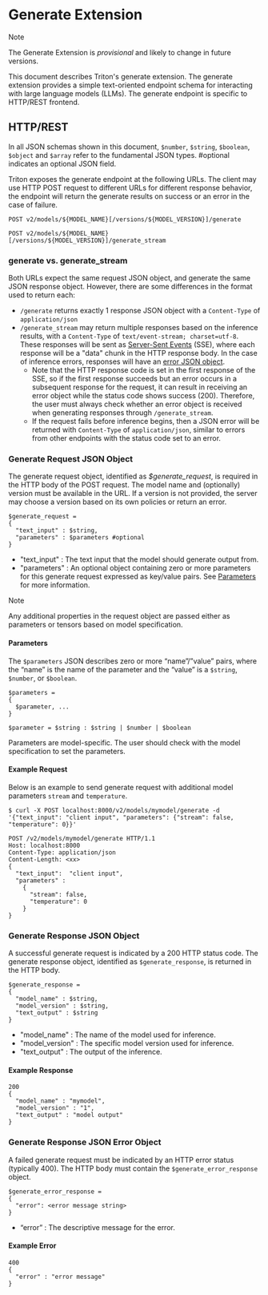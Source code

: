 <!--
# Copyright (c) 2023, NVIDIA CORPORATION & AFFILIATES. All rights reserved.
#
# Redistribution and use in source and binary forms, with or without
# modification, are permitted provided that the following conditions
# are met:
#  * Redistributions of source code must retain the above copyright
#    notice, this list of conditions and the following disclaimer.
#  * Redistributions in binary form must reproduce the above copyright
#    notice, this list of conditions and the following disclaimer in the
#    documentation and/or other materials provided with the distribution.
#  * Neither the name of NVIDIA CORPORATION nor the names of its
#    contributors may be used to endorse or promote products derived
#    from this software without specific prior written permission.
#
# THIS SOFTWARE IS PROVIDED BY THE COPYRIGHT HOLDERS ``AS IS'' AND ANY
# EXPRESS OR IMPLIED WARRANTIES, INCLUDING, BUT NOT LIMITED TO, THE
# IMPLIED WARRANTIES OF MERCHANTABILITY AND FITNESS FOR A PARTICULAR
# PURPOSE ARE DISCLAIMED.  IN NO EVENT SHALL THE COPYRIGHT OWNER OR
# CONTRIBUTORS BE LIABLE FOR ANY DIRECT, INDIRECT, INCIDENTAL, SPECIAL,
# EXEMPLARY, OR CONSEQUENTIAL DAMAGES (INCLUDING, BUT NOT LIMITED TO,
# PROCUREMENT OF SUBSTITUTE GOODS OR SERVICES; LOSS OF USE, DATA, OR
# PROFITS; OR BUSINESS INTERRUPTION) HOWEVER CAUSED AND ON ANY THEORY
# OF LIABILITY, WHETHER IN CONTRACT, STRICT LIABILITY, OR TORT
# (INCLUDING NEGLIGENCE OR OTHERWISE) ARISING IN ANY WAY OUT OF THE USE
# OF THIS SOFTWARE, EVEN IF ADVISED OF THE POSSIBILITY OF SUCH DAMAGE.
-->

# Generate Extension

> [!NOTE]
> The Generate Extension is *provisional* and likely to change in future versions.

This document describes Triton's generate extension. The generate
extension provides a simple text-oriented endpoint schema for interacting with
large language models (LLMs). The generate endpoint is specific to HTTP/REST
frontend.

## HTTP/REST

In all JSON schemas shown in this document, `$number`, `$string`, `$boolean`,
`$object` and `$array` refer to the fundamental JSON types. #optional
indicates an optional JSON field.

Triton exposes the generate endpoint at the following URLs. The client may use
HTTP POST request to different URLs for different response behavior, the
endpoint will return the generate results on success or an error in the case of
failure.

```
POST v2/models/${MODEL_NAME}[/versions/${MODEL_VERSION}]/generate

POST v2/models/${MODEL_NAME}[/versions/${MODEL_VERSION}]/generate_stream
```

### generate vs. generate_stream

Both URLs expect the same request JSON object, and generate the same JSON
response object. However, there are some differences in the format used to
return each:
* `/generate` returns exactly 1 response JSON object with a
`Content-Type` of `application/json`
* `/generate_stream` may return multiple responses based on the inference
results, with a `Content-Type` of `text/event-stream; charset=utf-8`.
These responses will be sent as
[Server-Sent Events](https://html.spec.whatwg.org/multipage/server-sent-events.html#server-sent-events)
(SSE), where each response will be a "data" chunk in the HTTP
response body. In the case of inference errors, responses will have
an [error JSON object](#generate-response-json-error-object).
    * Note that the HTTP response code is set in the first response of the SSE,
    so if the first response succeeds but an error occurs in a subsequent
    response for the request, it can result in receiving an error object
    while the status code shows success (200). Therefore, the user must
    always check whether an error object is received when generating
    responses through `/generate_stream`.
    * If the request fails before inference begins, then a JSON error will
    be returned with `Content-Type` of `application/json`, similar to errors
    from other endpoints with the status code set to an error.

### Generate Request JSON Object

The generate request object, identified as *$generate_request*, is
required in the HTTP body of the POST request. The model name and
(optionally) version must be available in the URL. If a version is not
provided, the server may choose a version based on its own policies or
return an error.

    $generate_request =
    {
      "text_input" : $string,
      "parameters" : $parameters #optional
    }

* "text_input" : The text input that the model should generate output from.
* "parameters" : An optional object containing zero or more parameters for this
  generate request expressed as key/value pairs. See
  [Parameters](#parameters) for more information.

> [!NOTE]
> Any additional properties in the request object are passed either as
> parameters or tensors based on model specification.

#### Parameters

The `$parameters` JSON describes zero or more “name”/”value” pairs,
where the “name” is the name of the parameter and the “value” is a
`$string`, `$number`, or `$boolean`.

    $parameters =
    {
      $parameter, ...
    }

    $parameter = $string : $string | $number | $boolean

Parameters are model-specific. The user should check with the model
specification to set the parameters.

#### Example Request

Below is an example to send generate request with additional model parameters `stream` and `temperature`.

```
$ curl -X POST localhost:8000/v2/models/mymodel/generate -d '{"text_input": "client input", "parameters": {"stream": false, "temperature": 0}}'

POST /v2/models/mymodel/generate HTTP/1.1
Host: localhost:8000
Content-Type: application/json
Content-Length: <xx>
{
  "text_input":  "client input",
  "parameters" :
    {
      "stream": false,
      "temperature": 0
    }
}
```

### Generate Response JSON Object

A successful generate request is indicated by a 200 HTTP status code.
The generate response object, identified as `$generate_response`, is returned in
the HTTP body.

    $generate_response =
    {
      "model_name" : $string,
      "model_version" : $string,
      "text_output" : $string
    }

* "model_name" : The name of the model used for inference.
* "model_version" : The specific model version used for inference.
* "text_output" : The output of the inference.

#### Example Response

```
200
{
  "model_name" : "mymodel",
  "model_version" : "1",
  "text_output" : "model output"
}
```

### Generate Response JSON Error Object

A failed generate request must be indicated by an HTTP error status
(typically 400). The HTTP body must contain the
`$generate_error_response` object.

    $generate_error_response =
    {
      "error": <error message string>
    }

* “error” : The descriptive message for the error.

#### Example Error

```
400
{
  "error" : "error message"
}
```
